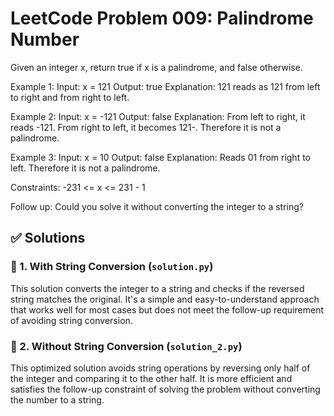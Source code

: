 # LeetCode Problem 009: Palindrome Number

Given an integer x, return true if x is a palindrome, and false otherwise.

Example 1:
Input: x = 121
Output: true
Explanation: 121 reads as 121 from left to right and from right to left.

Example 2:
Input: x = -121
Output: false
Explanation: From left to right, it reads -121. From right to left, it becomes 121-. Therefore it is not a palindrome.

Example 3:
Input: x = 10
Output: false
Explanation: Reads 01 from right to left. Therefore it is not a palindrome.
 

Constraints:
-231 <= x <= 231 - 1
 
Follow up: Could you solve it without converting the integer to a string?

## ✅ Solutions

### 🔹 1. With String Conversion (`solution.py`)
This solution converts the integer to a string and checks if the reversed string matches the original. It's a simple and easy-to-understand approach that works well for most cases but does not meet the follow-up requirement of avoiding string conversion.

### 🔹 2. Without String Conversion (`solution_2.py`)
This optimized solution avoids string operations by reversing only half of the integer and comparing it to the other half. It is more efficient and satisfies the follow-up constraint of solving the problem without converting the number to a string.
